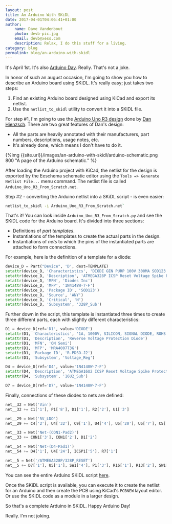```yaml
---
layout: post
title: An Arduino With SKiDL
date: 2017-04-01T04:06:41+01:00
author:
    name: Dave Vandenbout
    photo: devb-pic.jpg
    email: devb@xess.com
    description: Relax, I do this stuff for a living.
category: blog
permalink: blog/an-arduino-with-skidl
---
```


It's April 1st. It's also [Arduino Day](https://day.arduino.cc/). Really. That's not a joke.

In honor of such an august occasion, I'm going to show you how to describe
an Arduino board using SKiDL.
It's really easy; just takes two steps:

1. Find an existing Arduino board designed using KiCad and export its netlist.
2. Use the `netlist_to_skidl` utility to convert it into a SKiDL file.

For step #1, I'm going to use the [Arduino Uno R3 design](https://github.com/rheingoldheavy/arduino_uno_r3_from_scratch) 
done by [Dan Hienzsch](http://www.rheingoldheavy.com/).
There are two great features of Dan's design:

* All the parts are heavily annotated with their manufacturers, part numbers, 
  descriptions, usage notes, etc.
* It's already done, which means I don't have to do it.

{%img {{site.url}}/images/an-arduino-with-skidl/arduino-schematic.png 800 "A page of the Arduino schematic." %}

After loading the Arduino project with KiCad, the netlist for the design
is exported by the Eeschema schematic editor using the `Tools => Generate Netlist File...`
menu command.
The netlist file is called `Arduino_Uno_R3_From_Scratch.net`.

Step #2 - converting the Arduino netlist into a SKiDL script - is even easier:

```bash
netlist_to_skidl -i Arduino_Uno_R3_From_Scratch.net`
``` 

That's it!
You can look inside `Arduino_Uno_R3_From_Scratch.py` and see the SKiDL code for the Arduino board.
It's divided into three sections:

* Definitions of *part templates*.
* Instantiations of the templates to create the actual parts in the design.
* Instantiations of *nets* to which the pins of the instantiated parts
  are attached to form connections.

For example, here is the definition of a template for a diode:

```py
device_D = Part("Device", 'D', dest=TEMPLATE)
setattr(device_D, 'Characteristics', 'DIODE GEN PURP 100V 300MA SOD123')
setattr(device_D, 'Description', 'ATMEGA328P ICSP Reset Voltage Spike Protection')
setattr(device_D, 'MFN', 'Diodes Inc')
setattr(device_D, 'MFP', '1N4148W-7-F')
setattr(device_D, 'Package ID', 'SOD123')
setattr(device_D, 'Source', 'ANY')
setattr(device_D, 'Critical', 'N')
setattr(device_D, 'Subsystem', '328P_Sub')
```

Further down in the script, this template is instantiated three times to create
three different parts, each with slightly different characteristics:

```py
D1 = device_D(ref='D1', value='DIODE')
setattr(D1, 'Characteristics', '1A, 1000V, SILICON, SIGNAL DIODE, ROHS COMPLIANT, COMPACT, PLASTIC, CASE 403D-02, SMA, 2 PIN')
setattr(D1, 'Description', 'Reverse Voltage Protection Diode')
setattr(D1, 'MFN', 'ON Semi')
setattr(D1, 'MFP', 'MRA4007T3G')
setattr(D1, 'Package ID', 'R-PDSO-J2')
setattr(D1, 'Subsystem', 'Voltage_Reg')

D4 = device_D(ref='D4', value='1N4148W-7-F')
setattr(D4, 'Description', 'ATMEGA16U2 ICSP Reset Voltage Spike Protection')
setattr(D4, 'Subsystem', '16U2_Sub')

D7 = device_D(ref='D7', value='1N4148W-7-F')
```

Finally, connections of these diodes to nets are defined:

```py
net__32 = Net('Vin')
net__32 += C1['1'], P1['8'], D1['1'], R2['2'], U1['3']

net__29 = Net('5V_LDO')
net__29 += C4['2'], U4['32'], C9['1'], U4['4'], U5['20'], U5['7'], C5['1'], U3['3'], Q1['2'], C15['1'], R16['2'], D7['2'], U3['1'], ICSP2['2'], U2['8'], ICSP1['2'], R11['2'], R10['2'], R7['2'], P1['2'], P1['5'], R1['2'], C2['1'], C3['1'], D4['2'], U1['2']

net__33 = Net('Net-(CON1-Pad2)')
net__33 += CON1['3'], CON1['2'], D1['2']

net__54 = Net('Net-(D4-Pad1)')
net__54 += D4['1'], U4['24'], ICSP1['5'], R7['1']

net__5 = Net('/ATMEGA328P/328P_RESET')
net__5 += D7['1'], U5['1'], SW1['4'], P1['3'], R16['1'], R13['2'], SW1['3'], ICSP2['5']
```

You can see the entire Arduino SKiDL script [here](https://gist.github.com/xesscorp/00d48e7ee31fedad00d6b07b9ddd0189).

Once the SKiDL script is available, you can execute it to create the netlist
for an Arduino and then create the PCB using KiCad's `PCBNEW` layout editor.
Or use the SKiDL code as a module in a larger design.

So that's a complete Arduino in SKiDL.
Happy Arduino Day!

Really. I'm not joking.
